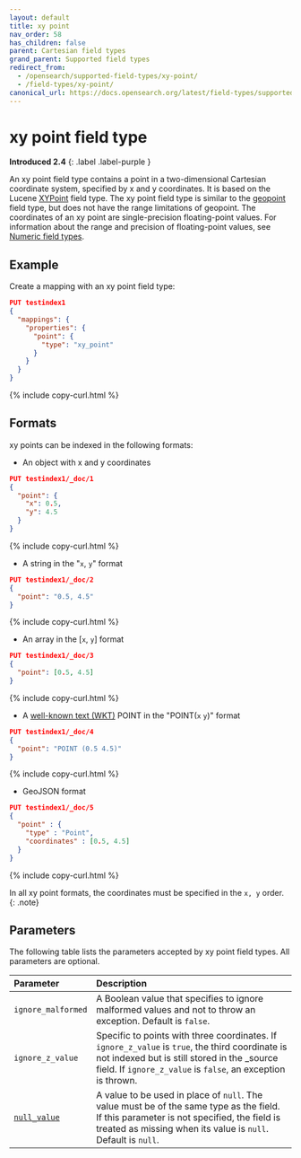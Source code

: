 ```yaml
---
layout: default
title: xy point
nav_order: 58
has_children: false
parent: Cartesian field types
grand_parent: Supported field types
redirect_from:
  - /opensearch/supported-field-types/xy-point/
  - /field-types/xy-point/
canonical_url: https://docs.opensearch.org/latest/field-types/supported-field-types/xy-point/
---
```


# xy point field type
**Introduced 2.4**
{: .label .label-purple }

An xy point field type contains a point in a two-dimensional Cartesian coordinate system, specified by x and y coordinates. It is based on the Lucene [XYPoint](https://lucene.apache.org/core/9_3_0/core/org/apache/lucene/geo/XYPoint.html) field type. The xy point field type is similar to the [geopoint]({{site.url}}{{site.baseurl}}/opensearch/supported-field-types/geo-point/) field type, but does not have the range limitations of geopoint. The coordinates of an xy point are single-precision floating-point values. For information about the range and precision of floating-point values, see [Numeric field types]({{site.url}}{{site.baseurl}}/opensearch/supported-field-types/numeric/).

## Example

Create a mapping with an xy point field type:

```json
PUT testindex1
{
  "mappings": {
    "properties": {
      "point": {
        "type": "xy_point"
      }
    }
  }
}
```
{% include copy-curl.html %}

## Formats

xy points can be indexed in the following formats:

- An object with x and y coordinates

```json
PUT testindex1/_doc/1
{
  "point": { 
    "x": 0.5,
    "y": 4.5
  }
}
```
{% include copy-curl.html %}

- A string in the "`x`, `y`" format

```json
PUT testindex1/_doc/2
{
  "point": "0.5, 4.5" 
}
```
{% include copy-curl.html %}

- An array in the [`x`, `y`] format

```json
PUT testindex1/_doc/3
{
  "point": [0.5, 4.5] 
}
```
{% include copy-curl.html %}

- A [well-known text (WKT)](https://docs.opengeospatial.org/is/12-063r5/12-063r5.html) POINT in the "POINT(`x` `y`)" format

```json
PUT testindex1/_doc/4
{
  "point": "POINT (0.5 4.5)"
}
```
{% include copy-curl.html %}

- GeoJSON format

```json
PUT testindex1/_doc/5
{
  "point" : {
    "type" : "Point",
    "coordinates" : [0.5, 4.5]        
  }
}
```
{% include copy-curl.html %}

In all xy point formats, the coordinates must be specified in the `x, y` order. 
{: .note}

## Parameters

The following table lists the parameters accepted by xy point field types. All parameters are optional.

Parameter | Description 
:--- | :--- 
`ignore_malformed` | A Boolean value that specifies to ignore malformed values and not to throw an exception. Default is `false`.
`ignore_z_value` | Specific to points with three coordinates. If `ignore_z_value` is `true`, the third coordinate is not indexed but is still stored in the _source field. If `ignore_z_value` is `false`, an exception is thrown.
[`null_value`]({{site.url}}{{site.baseurl}}/opensearch/supported-field-types/index#null-value) | A  value to be used in place of `null`. The value must be of the same type as the field. If this parameter is not specified, the field is treated as missing when its value is `null`. Default is `null`.